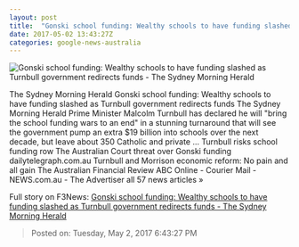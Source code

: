 ```yaml
---
layout: post
title:  "Gonski school funding: Wealthy schools to have funding slashed as Turnbull government redirects funds - The Sydney Morning Herald"
date: 2017-05-02 13:43:27Z
categories: google-news-australia
---
```


![Gonski school funding: Wealthy schools to have funding slashed as Turnbull government redirects funds - The Sydney Morning Herald](http://www.smh.com.au/content/dam/images/g/v/x/9/4/5/image.related.articleLeadwide.620x349.gvxknc.png/1493734740731.jpg)

The Sydney Morning Herald Gonski school funding: Wealthy schools to have funding slashed as Turnbull government redirects funds The Sydney Morning Herald Prime Minister Malcolm Turnbull has declared he will "bring the school funding wars to an end" in a stunning turnaround that will see the government pump an extra $19 billion into schools over the next decade, but leave about 350 Catholic and private ... Turnbull risks school funding row The Australian Court threat over Gonski funding dailytelegraph.com.au Turnbull and Morrison economic reform: No pain and all gain The Australian Financial Review ABC Online - Courier Mail - NEWS.com.au - The Advertiser all 57 news articles »


Full story on F3News: [Gonski school funding: Wealthy schools to have funding slashed as Turnbull government redirects funds - The Sydney Morning Herald](http://www.f3nws.com/n/3NugnD)

> Posted on: Tuesday, May 2, 2017 6:43:27 PM
